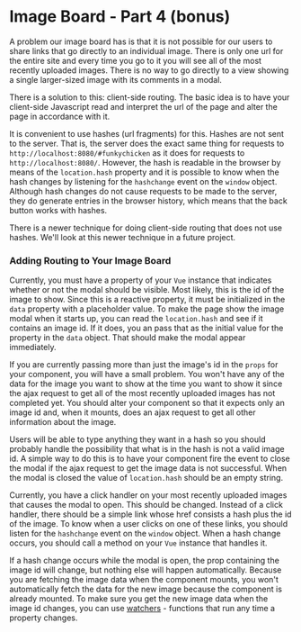 # Image Board - Part 4 (bonus)

A problem our image board has is that it is not possible for our users to share links that go directly to an individual image. There is only one url for the entire site and every time you go to it you will see all of the most recently uploaded images. There is no way to go directly to a view showing a single larger-sized image with its comments in a modal.

There is a solution to this: client-side routing. The basic idea is to have your client-side Javascript read and interpret the url of the page and alter the page in accordance with it.

It is convenient to use hashes (url fragments) for this. Hashes are not sent to the server. That is, the server does the exact same thing for requests to `http://localhost:8080/#funkychicken` as it does for requests to `http://localhost:8080/`. However, the hash is readable in the browser by means of the `location.hash` property and it is possible to know when the hash changes by listening for the `hashchange` event on the `window` object. Although hash changes do not cause requests to be made to the server, they do generate entries in the browser history, which means that the back button works with hashes.

There is a newer technique for doing client-side routing that does not use hashes. We'll look at this newer technique in a future project.

### Adding Routing to Your Image Board

Currently, you must have a property of your `Vue` instance that indicates whether or not the modal should be visible. Most likely, this is the id of the image to show. Since this is a reactive property, it must be initialized in the `data` property with a placeholder value. To make the page show the image modal when it starts up, you can read the `location.hash` and see if it contains an image id. If it does, you an pass that as the initial value for the property in the `data` object. That should make the modal appear immediately.

If you are currently passing more than just the image's id in the `props` for your component, you will have a small problem. You won't have any of the data for the image you want to show at the time you want to show it since the ajax request to get all of the most recently uploaded images has not completed yet. You should alter your component so that it expects only an image id and, when it mounts, does an ajax request to get all other information about the image.

Users will be able to type anything they want in a hash so you should probably handle the possibility that what is in the hash is not a valid image id. A simple way to do this is to have your component fire the event to close the modal if the ajax request to get the image data is not successful. When the modal is closed the value of `location.hash` should be an empty string.

Currently, you have a click handler on your most recently uploaded images that causes the modal to open. This should be changed. Instead of a click handler, there should be a simple link whose href consists a hash plus the id of the image. To know when a user clicks on one of these links, you should listen for the `hashchange` event on the `window` object. When a hash change occurs, you should call a method on your `Vue` instance that handles it.

If a hash change occurs while the modal is open, the prop containing the image id will change, but nothing else will happen automatically. Because you are fetching the image data when the component mounts, you won't automatically fetch the data for the new image because the component is already mounted. To make sure you get the new image data when the image id changes, you can use [watchers](https://vuejs.org/v2/guide/computed.html#Watchers) - functions that run any time a property changes.
